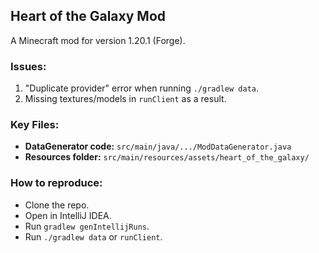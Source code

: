 ## Heart of the Galaxy Mod
A Minecraft mod for version 1.20.1 (Forge).

### Issues:
1. "Duplicate provider" error when running `./gradlew data`.
2. Missing textures/models in `runClient` as a result.

### Key Files:
- **DataGenerator code:** `src/main/java/.../ModDataGenerator.java`
- **Resources folder:** `src/main/resources/assets/heart_of_the_galaxy/`

### How to reproduce:
- Clone the repo.
- Open in IntelliJ IDEA.
- Run `gradlew genIntellijRuns`.
- Run `./gradlew data` or `runClient`.
